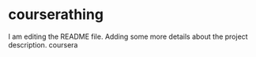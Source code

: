 # courserathing
I am editing the README file. Adding some more details about the project description.
coursera 
